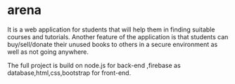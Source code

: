 # arena
It is a web application for students that will help them in finding suitable courses and tutorials.
Another feature of the application is that students can buy/sell/donate their unused books to others in a secure environment as well as not going anywhere.

The full project is build on node.js for back-end ,firebase as database,html,css,bootstrap for front-end.
